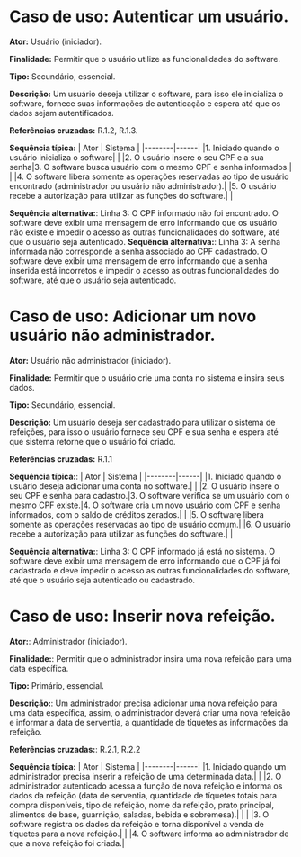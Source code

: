 # Caso de uso: Autenticar um usuário.

**Ator:** Usuário (iniciador).

**Finalidade:** Permitir que o usuário utilize as funcionalidades do software.

**Tipo:** Secundário, essencial.

**Descrição:** Um usuário deseja utilizar o software, para isso ele inicializa o software, fornece suas informações de autenticação e espera até que os dados sejam autentificados.

**Referências cruzadas:** R.1.2, R.1.3.

**Sequência típica:**
| Ator | Sistema | 
|--------|------|
|1. Iniciado quando o usuário inicializa o software| |
|2. O usuário insere o seu CPF e a sua senha|3. O software busca usuário com o mesmo CPF e senha informados.|
| |4. O software libera somente as operações reservadas ao tipo de usuário encontrado (administrador ou usuário não administrador).|
|5. O usuário recebe a autorização para utilizar as funções do software.| |

**Sequência alternativa:**: Linha 3: O CPF informado não foi encontrado. O software deve exibir uma mensagem de erro informando que os usuário não existe e impedir o acesso as outras funcionalidades do software, até que o usuário seja autenticado.
**Sequência alternativa:**: Linha 3: A senha informada não corresponde a senha associado ao CPF cadastrado. O software deve exibir uma mensagem de erro informando que a senha inserida está incorretos e impedir o acesso as outras funcionalidades do software, até que o usuário seja autenticado.


# Caso de uso: Adicionar um novo usuário não administrador.

**Ator:** Usuário não administrador (iniciador).

**Finalidade:** Permitir que o usuário crie uma conta no sistema e insira seus dados.

**Tipo:** Secundário, essencial.

**Descrição:** Um usuário deseja ser cadastrado para utilizar o sistema de refeições, para isso o usuário fornece seu CPF e sua senha e espera até que sistema retorne que o usuário foi criado.

**Referências cruzadas:** R.1.1

**Sequência típica:**:
| Ator | Sistema | 
|--------|------|
|1. Iniciado quando o usuário deseja adicionar uma conta no software.| |
|2. O usuário insere o seu CPF e senha para cadastro.|3. O software verifica se um usuário com o mesmo CPF existe.|4. O software cria um novo usuário com CPF e senha informados, com o saldo de créditos zerados.|
| |5. O software libera somente as operações reservadas ao tipo de usuário comum.|
|6. O usuário recebe a autorização para utilizar as funções do software.| |

**Sequência alternativa:**: Linha 3: O CPF informado já está no sistema. O software deve exibir uma mensagem de erro informando que o CPF já foi cadastrado e deve impedir o acesso as outras funcionalidades do software, até que o usuário seja autenticado ou cadastrado.


# Caso de uso: Inserir nova refeição.

**Ator:**: Administrador (iniciador).

**Finalidade:**: Permitir que o administrador insira uma nova refeição para uma data específica.

**Tipo:** Primário, essencial.

**Descrição:**: Um administrador precisa adicionar uma nova refeição para uma data específica, assim, o administrador deverá criar uma nova refeição e informar a data de serventia, a quantidade de tíquetes as informações da refeição.

**Referências cruzadas:**: R.2.1, R.2.2

**Sequência típica:**
| Ator | Sistema | 
|--------|------|
|1. Iniciado quando um administrador precisa inserir a refeição de uma determinada data.| |
|2. O administrador autenticado acessa a função de nova refeição e informa os dados da refeição (data de serventia, quantidade de tíquetes totais para compra disponíveis, tipo de refeição, nome da refeição, prato principal, alimentos de base, guarnição, saladas, bebida e sobremesa).| |
| |3. O software registra os dados da refeição e torna disponível a venda de tíquetes para a nova refeição.|
| |4. O software informa ao administrador de que a nova refeição foi criada.|
